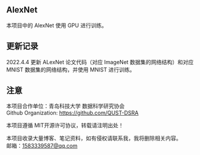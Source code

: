 AlexNet
---
本项目中的 AlexNet 使用 GPU 进行训练。

更新记录
---
2022.4.4 更新 ALexNet 论文代码（对应 ImageNet 数据集的网络结构）和对应 MNIST 数据集的网络结构，并使用 MNIST 进行训练。

注意
---
本项目合作单位：青岛科技大学 数据科学研究协会 \
Github Organization: https://github.com/QUST-DSRA

本项目遵循 MIT开源许可协议，转载请注明出处！

本项目收录大量博客、笔记资料，如有侵权请联系我，我将删除相关内容。\
邮箱：1583339587@qq.com


